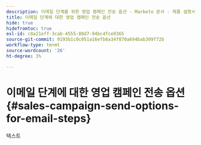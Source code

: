 ```yaml
---
description: 이메일 단계를 위한 영업 캠페인 전송 옵션 - Marketo 문서 - 제품 설명서
title: 이메일 단계에 대한 영업 캠페인 전송 옵션
hide: true
hidefromtoc: true
exl-id: c8a21eff-3cab-4555-88d7-94bc4fce9365
source-git-commit: 9193b1c0c051a16efb6a34f870a694bab309f72b
workflow-type: tm+mt
source-wordcount: '26'
ht-degree: 3%

---
```


# 이메일 단계에 대한 영업 캠페인 전송 옵션 {#sales-campaign-send-options-for-email-steps}

텍스트
